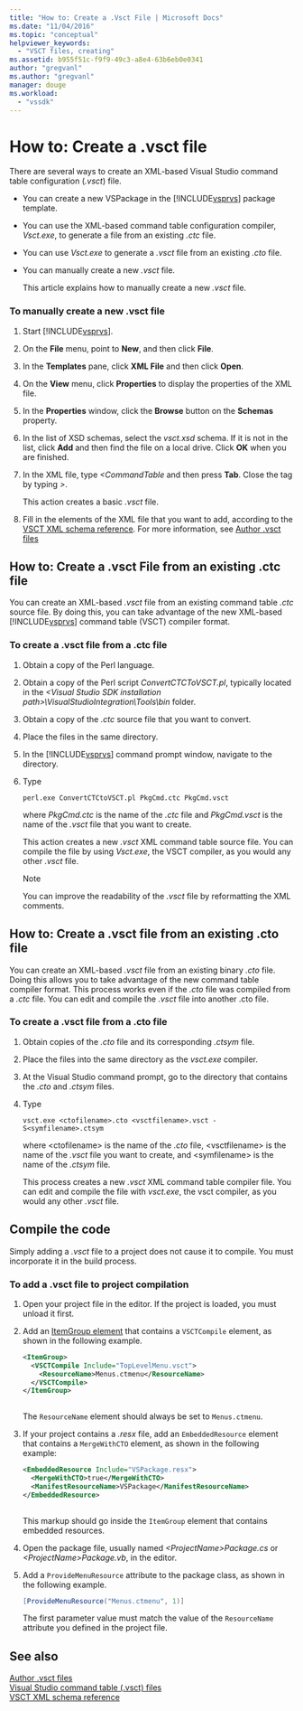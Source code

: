 ```yaml
---
title: "How to: Create a .Vsct File | Microsoft Docs"
ms.date: "11/04/2016"
ms.topic: "conceptual"
helpviewer_keywords: 
  - "VSCT files, creating"
ms.assetid: b955f51c-f9f9-49c3-a8e4-63b6eb0e0341
author: "gregvanl"
ms.author: "gregvanl"
manager: douge
ms.workload: 
  - "vssdk"
---
```

# How to: Create a .vsct file  
  
There are several ways to create an XML-based Visual Studio command table configuration (*.vsct*) file.  
  
- You can create a new VSPackage in the [!INCLUDE[vsprvs](../../code-quality/includes/vsprvs_md.md)] package template.  
  
- You can use the XML-based command table configuration compiler, *Vsct.exe*, to generate a file from an existing *.ctc* file.  
  
- You can use *Vsct.exe* to generate a *.vsct* file from an existing *.cto* file.  
  
- You can manually create a new *.vsct* file.  
  
  This article explains how to manually create a new *.vsct* file.  
  
### To manually create a new .vsct file  
  
1. Start [!INCLUDE[vsprvs](../../code-quality/includes/vsprvs_md.md)].  
  
2. On the **File** menu, point to **New**, and then click **File**.  
  
3. In the **Templates** pane, click **XML File** and then click **Open**.  
  
4. On the **View** menu, click **Properties** to display the properties of the XML file.  
  
5. In the **Properties** window, click the **Browse** button on the **Schemas** property.  
  
6. In the list of XSD schemas, select the *vsct.xsd* schema. If it is not in the list, click **Add** and then find the file on a local drive. Click **OK** when you are finished.  
  
7. In the XML file, type *<CommandTable* and then press **Tab**. Close the tag by typing *>*.  
  
    This action creates a basic *.vsct* file.  
  
8. Fill in the elements of the XML file that you want to add, according to the [VSCT XML schema reference](../../extensibility/vsct-xml-schema-reference.md). For more information, see [Author .vsct files](../../extensibility/internals/authoring-dot-vsct-files.md)  
  
<a name="how-to-create-a-dot-vsct-file-from-an-existing-dot-ctc-file"></a>

## How to: Create a .vsct File from an existing .ctc file  
  
You can create an XML-based *.vsct* file from an existing command table *.ctc* source file. By doing this, you can take advantage of the new XML-based [!INCLUDE[vsprvs](../../code-quality/includes/vsprvs_md.md)] command table (VSCT) compiler format.  
  
### To create a .vsct file from a .ctc file  
  
1. Obtain a copy of the Perl language.  
  
2. Obtain a copy of the Perl script *ConvertCTCToVSCT.pl*, typically located in the *\<Visual Studio SDK installation path>\VisualStudioIntegration\Tools\bin* folder.  
  
3. Obtain a copy of the *.ctc* source file that you want to convert.  
  
4. Place the files in the same directory.  
  
5. In the [!INCLUDE[vsprvs](../../code-quality/includes/vsprvs_md.md)] command prompt window, navigate to the directory.  
  
6. Type  
  
   ```  
   perl.exe ConvertCTCtoVSCT.pl PkgCmd.ctc PkgCmd.vsct  
   ```  
  
    where *PkgCmd.ctc* is the name of the *.ctc* file and *PkgCmd.vsct* is the name of the *.vsct* file that you want to create.  
  
    This action creates a new *.vsct* XML command table source file. You can compile the file by using *Vsct.exe*, the VSCT compiler, as you would any other *.vsct* file.  
  
   > [!NOTE]
   >  You can improve the readability of the *.vsct* file by reformatting the XML comments.  
  
<a name="how-to-create-a-dot-vsct-file-from-an-existing-dot-cto-file"></a>

## How to: Create a .vsct file from an existing .cto file  
  
You can create an XML-based *.vsct* file from an existing binary *.cto* file. Doing this allows you to take advantage of the new command table compiler format. This process works even if the *.cto* file was compiled from a *.ctc* file. You can edit and compile the *.vsct* file into another .cto file.  
  
### To create a .vsct file from a .cto file  
  
1.  Obtain copies of the *.cto* file and its corresponding *.ctsym* file.  
  
2.  Place the files into the same directory as the *vsct.exe* compiler.  
  
3.  At the Visual Studio command prompt, go to the directory that contains the *.cto* and *.ctsym* files.  
  
4.  Type  

    ```
    vsct.exe <ctofilename>.cto <vsctfilename>.vsct -S<symfilename>.ctsym
    ```

     where \<ctofilename\> is the name of the *.cto* file, \<vsctfilename\> is the name of the *.vsct* file you want to create, and \<symfilename\> is the name of the *.ctsym* file.  
  
     This process creates a new *.vsct* XML command table compiler file. You can edit and compile the file with *vsct.exe*, the vsct compiler, as you would any other *.vsct* file.  
  
## Compile the code  
 Simply adding a *.vsct* file to a project does not cause it to compile. You must incorporate it in the build process.  
  
### To add a .vsct file to project compilation  
  
1.  Open your project file in the editor. If the project is loaded, you must unload it first.  
  
2.  Add an [ItemGroup element](../../msbuild/itemgroup-element-msbuild.md) that contains a `VSCTCompile` element, as shown in the following example.  
  
    ```xml  
    <ItemGroup>  
      <VSCTCompile Include="TopLevelMenu.vsct">  
        <ResourceName>Menus.ctmenu</ResourceName>  
      </VSCTCompile>  
    </ItemGroup>  
  
    ```  
  
     The `ResourceName` element should always be set to `Menus.ctmenu`.  
  
3.  If your project contains a *.resx* file, add an `EmbeddedResource` element that contains a `MergeWithCTO` element, as shown in the following example:  
  
    ```xml  
    <EmbeddedResource Include="VSPackage.resx">  
      <MergeWithCTO>true</MergeWithCTO>  
      <ManifestResourceName>VSPackage</ManifestResourceName>  
    </EmbeddedResource>  
  
    ```  
  
     This markup should go inside the `ItemGroup` element that contains embedded resources.  
  
4.  Open the package file, usually named *\<ProjectName\>Package.cs* or *\<ProjectName\>Package.vb*, in the editor.  
  
5.  Add a `ProvideMenuResource` attribute to the package class, as shown in the following example.  
  
    ```csharp  
    [ProvideMenuResource("Menus.ctmenu", 1)]  
    ```  
  
     The first parameter value must match the value of the `ResourceName` attribute you defined in the project file.  
  
## See also  
 [Author .vsct files](../../extensibility/internals/authoring-dot-vsct-files.md)   
 [Visual Studio command table (.vsct) files](../../extensibility/internals/visual-studio-command-table-dot-vsct-files.md)   
 [VSCT XML schema reference](../../extensibility/vsct-xml-schema-reference.md)